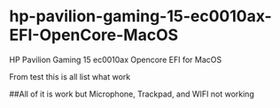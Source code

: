 # hp-pavilion-gaming-15-ec0010ax-EFI-OpenCore-MacOS
HP Pavilion Gaming 15 ec0010ax Opencore EFI for MacOS

From test this is all list what work

##All of it is work but Microphone, Trackpad, and WIFI not working


